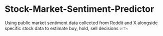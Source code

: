 # Stock-Market-Sentiment-Predictor
Using public market sentiment data collected from Reddit and X alongside  
specific stock data to estimate buy, hold, sell decisions 📈📉
